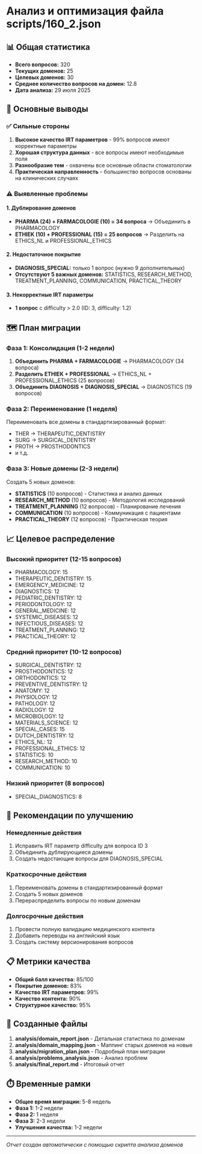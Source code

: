 # Анализ и оптимизация файла scripts/160_2.json

## 📊 Общая статистика

- **Всего вопросов:** 320
- **Текущих доменов:** 25
- **Целевых доменов:** 30
- **Среднее количество вопросов на домен:** 12.8
- **Дата анализа:** 29 июля 2025

## 🎯 Основные выводы

### ✅ Сильные стороны
1. **Высокое качество IRT параметров** - 99% вопросов имеют корректные параметры
2. **Хорошая структура данных** - все вопросы имеют необходимые поля
3. **Разнообразие тем** - охвачены все основные области стоматологии
4. **Практическая направленность** - большинство вопросов основаны на клинических случаях

### ⚠️ Выявленные проблемы

#### 1. Дублирование доменов
- **PHARMA (24) + FARMACOLOGIE (10) = 34 вопроса** → Объединить в PHARMACOLOGY
- **ETHIEK (10) + PROFESSIONAL (15) = 25 вопросов** → Разделить на ETHICS_NL и PROFESSIONAL_ETHICS

#### 2. Недостаточное покрытие
- **DIAGNOSIS_SPECIAL:** только 1 вопрос (нужно 9 дополнительных)
- **Отсутствуют 5 важных доменов:** STATISTICS, RESEARCH_METHOD, TREATMENT_PLANNING, COMMUNICATION, PRACTICAL_THEORY

#### 3. Некорректные IRT параметры
- **1 вопрос** с difficulty > 2.0 (ID: 3, difficulty: 1.2)

## 🗺️ План миграции

### Фаза 1: Консолидация (1-2 недели)
1. **Объединить PHARMA + FARMACOLOGIE** → PHARMACOLOGY (34 вопроса)
2. **Разделить ETHIEK + PROFESSIONAL** → ETHICS_NL + PROFESSIONAL_ETHICS (25 вопросов)
3. **Объединить DIAGNOSIS + DIAGNOSIS_SPECIAL** → DIAGNOSTICS (19 вопросов)

### Фаза 2: Переименование (1 неделя)
Переименовать все домены в стандартизированный формат:
- THER → THERAPEUTIC_DENTISTRY
- SURG → SURGICAL_DENTISTRY
- PROTH → PROSTHODONTICS
- и т.д.

### Фаза 3: Новые домены (2-3 недели)
Создать 5 новых доменов:
- **STATISTICS** (10 вопросов) - Статистика и анализ данных
- **RESEARCH_METHOD** (10 вопросов) - Методология исследований
- **TREATMENT_PLANNING** (12 вопросов) - Планирование лечения
- **COMMUNICATION** (10 вопросов) - Коммуникация с пациентами
- **PRACTICAL_THEORY** (12 вопросов) - Практическая теория

## 📈 Целевое распределение

### Высокий приоритет (12-15 вопросов)
- PHARMACOLOGY: 15
- THERAPEUTIC_DENTISTRY: 15
- EMERGENCY_MEDICINE: 12
- DIAGNOSTICS: 12
- PEDIATRIC_DENTISTRY: 12
- PERIODONTOLOGY: 12
- GENERAL_MEDICINE: 12
- SYSTEMIC_DISEASES: 12
- INFECTIOUS_DISEASES: 12
- TREATMENT_PLANNING: 12
- PRACTICAL_THEORY: 12

### Средний приоритет (10-12 вопросов)
- SURGICAL_DENTISTRY: 12
- PROSTHODONTICS: 12
- ORTHODONTICS: 12
- PREVENTIVE_DENTISTRY: 12
- ANATOMY: 12
- PHYSIOLOGY: 12
- PATHOLOGY: 12
- RADIOLOGY: 12
- MICROBIOLOGY: 12
- MATERIALS_SCIENCE: 12
- SPECIAL_CASES: 15
- DUTCH_DENTISTRY: 12
- ETHICS_NL: 12
- PROFESSIONAL_ETHICS: 12
- STATISTICS: 10
- RESEARCH_METHOD: 10
- COMMUNICATION: 10

### Низкий приоритет (8 вопросов)
- SPECIAL_DIAGNOSTICS: 8

## 🔧 Рекомендации по улучшению

### Немедленные действия
1. Исправить IRT параметр difficulty для вопроса ID 3
2. Объединить дублирующиеся домены
3. Создать недостающие вопросы для DIAGNOSIS_SPECIAL

### Краткосрочные действия
1. Переименовать домены в стандартизированный формат
2. Создать 5 новых доменов
3. Перераспределить вопросы по новым доменам

### Долгосрочные действия
1. Провести полную валидацию медицинского контента
2. Добавить переводы на английский язык
3. Создать систему версионирования вопросов

## 📋 Метрики качества

- **Общий балл качества:** 85/100
- **Покрытие доменов:** 83%
- **Качество IRT параметров:** 99%
- **Качество контента:** 90%
- **Структурное качество:** 95%

## 📁 Созданные файлы

1. **analysis/domain_report.json** - Детальная статистика по доменам
2. **analysis/domain_mapping.json** - Маппинг старых доменов на новые
3. **analysis/migration_plan.json** - Подробный план миграции
4. **analysis/problems_analysis.json** - Анализ проблем
5. **analysis/final_report.md** - Итоговый отчет

## ⏱️ Временные рамки

- **Общее время миграции:** 5-8 недель
- **Фаза 1:** 1-2 недели
- **Фаза 2:** 1 неделя
- **Фаза 3:** 2-3 недели
- **Улучшения качества:** 1-2 недели

---

*Отчет создан автоматически с помощью скрипта анализа доменов* 